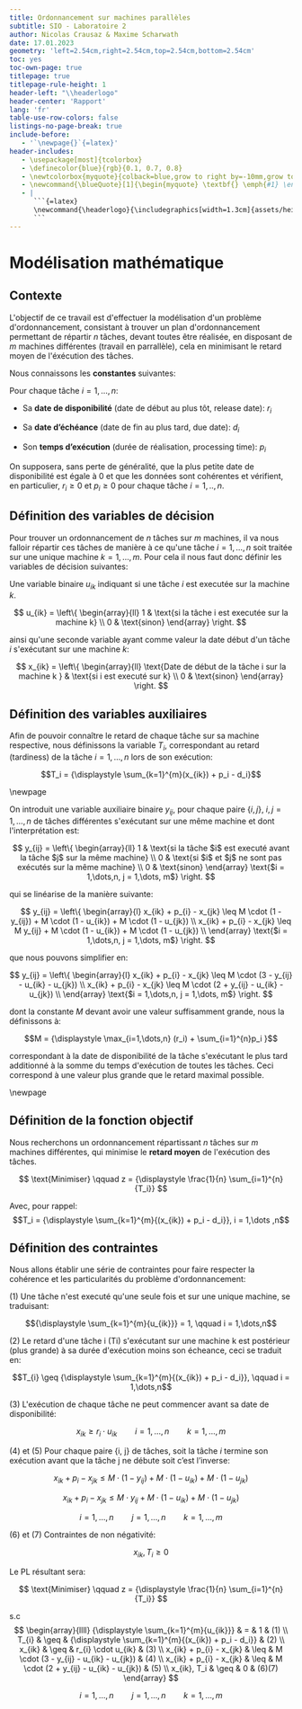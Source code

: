 ```yaml
---
title: Ordonnancement sur machines parallèles
subtitle: SIO - Laboratoire 2
author: Nicolas Crausaz & Maxime Scharwath
date: 17.01.2023
geometry: 'left=2.54cm,right=2.54cm,top=2.54cm,bottom=2.54cm'
toc: yes
toc-own-page: true
titlepage: true
titlepage-rule-height: 1
header-left: "\\headerlogo"
header-center: 'Rapport'
lang: 'fr'
table-use-row-colors: false
listings-no-page-break: true
include-before:
   - '`\newpage{}`{=latex}'
header-includes:
   - \usepackage[most]{tcolorbox}
   - \definecolor{blue}{rgb}{0.1, 0.7, 0.8}
   - \newtcolorbox{myquote}{colback=blue,grow to right by=-10mm,grow to left by=-10mm, boxrule=0pt,boxsep=0pt,breakable}
   - \newcommand{\blueQuote}[1]{\begin{myquote} \textbf{} \emph{#1} \end{myquote}}
   - |
      ```{=latex}
      \newcommand{\headerlogo}{\includegraphics[width=1.3cm]{assets/heig.png}}
      ```
---
```


# Modélisation mathématique

## Contexte

L'objectif de ce travail est d'effectuer la modélisation d'un problème d'ordonnancement, consistant à trouver un plan d'ordonnancement permettant de répartir $n$ tâches, devant toutes être réalisée, en disposant de $m$ machines différentes (travail en parrallèle), cela en minimisant le retard moyen de l'éxécution des tâches.

Nous connaissons les **constantes** suivantes:

Pour chaque tâche $i = 1,\dots,n$:

-  Sa **date de disponibilité** (date de début au plus tôt, release date): $r_i$

-  Sa **date d’échéance** (date de fin au plus tard, due date): $d_i$

-  Son **temps d’exécution** (durée de réalisation, processing time): $p_i$

On supposera, sans perte de généralité, que la plus petite date de disponibilité est égale à 0 et que les données sont cohérentes et vérifient, en particulier, $r_i \geq 0$ et $p_i \geq 0$ pour chaque tâche $i = 1,..,n$.

## Définition des variables de décision

Pour trouver un ordonnancement de $n$ tâches sur $m$ machines, il va nous falloir répartir ces tâches de manière à ce qu'une tâche $i = 1,\dots,n$ soit traitée sur une unique machine $k = 1,\dots,m$. Pour cela il nous faut donc définir les variables de décision suivantes:

Une variable binaire $u_{ik}$ indiquant si une tâche $i$ est executée sur la machine $k$.

$$
u_{ik} = \left\{
    \begin{array}{ll}
        1 & \text{si la tâche i est executée sur la machine k} \\
        0 & \text{sinon}
    \end{array}
\right.
$$

ainsi qu'une seconde variable ayant comme valeur la date début d'un tâche $i$ s'exécutant sur une machine $k$:

$$
x_{ik} = \left\{
    \begin{array}{ll}
        \text{Date de début de la tâche i sur la machine k } & \text{si i est executé sur k} \\
        0 & \text{sinon}
    \end{array}
\right.
$$

## Définition des variables auxiliaires

Afin de pouvoir connaître le retard de chaque tâche sur sa machine respective, nous définissons la variable $T_i$, correspondant au retard (tardiness) de la tâche $i = 1,\dots,n$ lors de son exécution:

$$T_i = {\displaystyle \sum_{k=1}^{m}(x_{ik}) + p_i - d_i}$$

\newpage

On introduit une variable auxiliaire binaire $y_{ij}$, pour chaque paire $\{i,j\}$, $i, j = 1,\dots,n$ de tâches différentes s'exécutant sur une même machine et dont l'interprétation est:

$$
y_{ij} = \left\{
    \begin{array}{ll}
        1 & \text{si la tâche $i$ est executé avant la tâche $j$ sur la même machine} \\
        0 & \text{si $i$ et $j$ ne sont pas exécutés sur la même machine} \\
        0 & \text{sinon}
    \end{array}
    \text{$i = 1,\dots,n, j = 1,\dots, m$}
\right.
$$

qui se linéarise de la manière suivante:

$$
y_{ij} = \left\{
    \begin{array}{l}
        x_{ik} + p_{i} - x_{jk} \leq M \cdot (1 - y_{ij}) + M \cdot (1 - u_{ik}) + M \cdot (1 - u_{jk}) \\
        x_{ik} + p_{i} - x_{jk} \leq M y_{ij} + M \cdot (1 - u_{ik}) + M \cdot (1 - u_{jk}) \\
    \end{array}
    \text{$i = 1,\dots,n, j = 1,\dots, m$}
\right.
$$

que nous pouvons simplifier en:

$$
y_{ij} = \left\{
    \begin{array}{l}
        x_{ik} + p_{i} - x_{jk} \leq M \cdot (3 - y_{ij}  - u_{ik} - u_{jk}) \\
        x_{ik} + p_{i} - x_{jk} \leq M \cdot (2 + y_{ij}  - u_{ik} - u_{jk}) \\
    \end{array}
    \text{$i = 1,\dots,n, j = 1,\dots, m$}
\right.
$$

dont la constante $M$ devant avoir une valeur suffisamment grande, nous la définissons à:

$$M = {\displaystyle \max_{i=1,\dots,n} (r_i) + \sum_{i=1}^{n}p_i }$$

correspondant à la date de disponibilité de la tâche s'exécutant le plus tard additionné à la somme du temps d'exécution de toutes les tâches. Ceci correspond à une valeur plus grande que le retard maximal possible.

\newpage

## Définition de la fonction objectif

Nous recherchons un ordonnancement répartissant $n$ tâches sur $m$ machines différentes, qui minimise le **retard moyen** de l'exécution des tâches.

$$ \text{Minimiser} \qquad z = {\displaystyle \frac{1}{n} \sum_{i=1}^{n}{T_i}} $$

Avec, pour rappel: $$T_i = {\displaystyle \sum_{k=1}^{m}{(x_{ik}) + p_i - d_i}}, i = 1,\dots ,n$$

## Définition des contraintes

Nous allons établir une série de contraintes pour faire respecter la cohérence et les particularités du problème d'ordonnancement:

(1) Une tâche n'est executé qu'une seule fois et sur une unique machine, se traduisant:

$${\displaystyle \sum_{k=1}^{m}{u_{ik}}} = 1, \qquad i = 1,\dots,n$$

(2) Le retard d'une tâche i (Ti) s'exécutant sur une machine k est postérieur (plus grande) à sa durée d'exécution moins son écheance, ceci se traduit en:

$$T_{i} \geq {\displaystyle \sum_{k=1}^{m}{(x_{ik}) + p_i - d_i}}, \qquad i = 1,\dots,n$$

(3) L'exécution de chaque tâche ne peut commencer avant sa date de disponibilité:

$$ x_{ik} \geq r_{i} \cdot u_{ik} \qquad i=1,\dots,n \qquad k=1,\dots,m $$

(4) et (5) Pour chaque paire {i, j} de tâches, soit la tâche $i$ termine son exécution avant que la tâche j ne débute soit c’est l’inverse:

$$x_{ik} + p_{i} - x_{jk} \leq M \cdot (1 - y_{ij}) + M \cdot (1 - u_{ik}) + M \cdot (1 - u_{jk})$$

$$x_{ik} + p_{i} - x_{jk} \leq M \cdot y_{ij} + M \cdot (1 - u_{ik}) + M \cdot (1 - u_{jk})$$

$$i=1,\dots,n \qquad j=1,\dots,n \qquad k=1,\dots,m$$

(6) et (7) Contraintes de non négativité:

$$ x_{ik}, T_i \geq 0 $$

Le PL résultant sera:

$$ \text{Minimiser} \qquad z = {\displaystyle \frac{1}{n} \sum_{i=1}^{n}{T_i}} $$

s.c 
$$
\begin{array}{llll}
    {\displaystyle \sum_{k=1}^{m}{u_{ik}}} & = & 1 & (1) \\
    T_{i} & \geq & {\displaystyle \sum_{k=1}^{m}{(x_{ik}) + p_i - d_i}} & (2) \\
    x_{ik} & \geq & r_{i} \cdot u_{ik} & (3) \\
    x_{ik} + p_{i} - x_{jk} & \leq & M \cdot (3 - y_{ij} - u_{ik} - u_{jk}) & (4) \\
    x_{ik} + p_{i} - x_{jk} & \leq & M \cdot (2 + y_{ij} - u_{ik} - u_{jk}) & (5) \\
    x_{ik}, T_i & \geq & 0 & (6)(7)
\end{array}
$$

$$i=1,\dots,n \qquad j=1,\dots,n \qquad k=1,\dots,m$$
